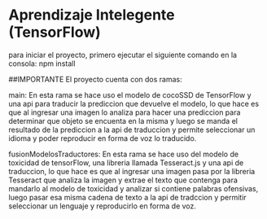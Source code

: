 # Aprendizaje Intelegente (TensorFlow)

para iniciar el proyecto, primero ejecutar el siguiente comando en la consola: npm install


##IMPORTANTE
El proyecto cuenta con dos ramas:

main: En esta rama se hace uso el modelo de cocoSSD de TensorFlow y una api para traducir la prediccion que devuelve el modelo, lo que hace es que al ingresar
una imagen lo analiza para hacer una prediccion para determinar que objeto se encuenta en la misma y luego se manda el resultado de la prediccion a la api de traduccion y permite seleccionar un idioma y poder reproducir en forma de voz lo traducido. 

fusionModelosTraductores: En esta rama se hace uso del modelo de toxicidad de tensorFlow, una libreria llamada Tesseract.js y una api de traduccion, lo que hace es que al ingresar una imagen pasa por la libreria Tesseract que analiza la imagen y extrae el texto que contenga para mandarlo al modelo de toxicidad y analizar si contiene palabras ofensivas, luego pasar esa misma cadena de texto a la api de tradccion y permitir seleccionar un lenguaje y reproducirlo en forma de voz.
